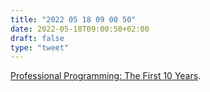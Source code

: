 ```yaml
---
title: "2022 05 18 09 00 50"
date: 2022-05-18T09:00:50+02:00
draft: false
type: "tweet"
---
```


[Professional Programming: The First 10 Years](https://thorstenball.com/blog/2022/05/17/professional-programming-the-first-10-years/).
